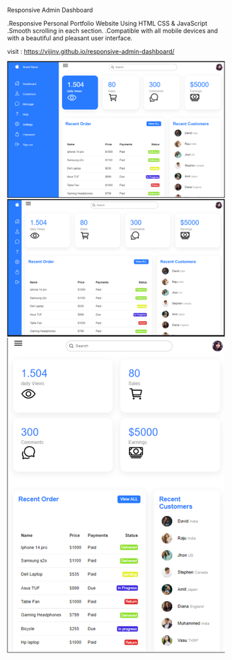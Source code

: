 Responsive Admin Dashboard

.Responsive Personal Portfolio Website Using HTML CSS & JavaScript
.Smooth scrolling in each section.
.Compatible with all mobile devices and with a beautiful and pleasant user interface.

visit : https://vijinv.github.io/responsive-admin-dashboard/

![Getting Started](./website.png)
![Getting Started](./website2.png)
![Getting Started](./website3.png)
